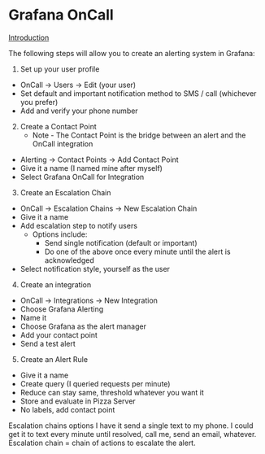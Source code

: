 # Grafana OnCall

[Introduction](https://grafana.com/docs/oncall/latest/)

The following steps will allow you to create an alerting system in Grafana:

1. Set up your user profile

-   OnCall -> Users -> Edit (your user)
-   Set default and important notification method to SMS / call (whichever you prefer)
-   Add and verify your phone number

2. Create a Contact Point
    - Note - The Contact Point is the bridge between an alert and the OnCall integration

-   Alerting -> Contact Points -> Add Contact Point
-   Give it a name (I named mine after myself)
-   Select Grafana OnCall for Integration

3. Create an Escalation Chain

-   OnCall -> Escalation Chains -> New Escalation Chain
-   Give it a name
-   Add escalation step to notify users
    -   Options include:
        -   Send single notification (default or important)
        -   Do one of the above once every minute until the alert is acknowledged
-   Select notification style, yourself as the user

4. Create an integration

-   OnCall -> Integrations -> New Integration
-   Choose Grafana Alerting
-   Name it
-   Choose Grafana as the alert manager
-   Add your contact point
-   Send a test alert

5. Create an Alert Rule

-   Give it a name
-   Create query (I queried requests per minute)
-   Reduce can stay same, threshold whatever you want it
-   Store and evaluate in Pizza Server
-   No labels, add contact point

Escalation chains options
I have it send a single text to my phone.
I could get it to text every minute until resolved, call me, send an email, whatever.
Escalation chain = chain of actions to escalate the alert.
